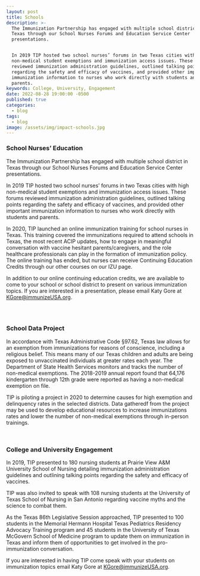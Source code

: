 ```yaml
---
layout: post
title: Schools
description: >-
  The Immunization Partnership has engaged with multiple school districts in
  Texas through our School Nurses Forums and Education Service Center
  presentations.


  In 2019 TIP hosted two school nurses’ forums in two Texas cities with high
  non-medical student exemptions and immunization access issues. These forums
  reviewed immunization administration guidelines, outlined talking points
  regarding the safety and efficacy of vaccines, and provided other important
  immunization information to nurses who work directly with students and
  parents.
keywords: College, University, Engagement
date: 2022-08-28 19:00:00 -0500
published: true
categories:
  - blog
tags:
  - blog
image: /assets/img/impact-schools.jpg
---
```

### School Nurses’ Education

The Immunization Partnership has engaged with multiple school district in Texas through our School Nurses Forums and Education Service Center presentations.&nbsp;

In 2019 TIP hosted two school nurses’ forums in two Texas cities with high non-medical student exemptions and immunization access issues. These forums reviewed immunization administration guidelines, outlined talking points regarding the safety and efficacy of vaccines, and provided other important immunization information to nurses who work directly with students and parents.

In 2020, TIP launched an online immunization training for school nurses in Texas. This training covered the immunizations required to attend schools in Texas, the most recent ACIP updates, how to engage in meaningful conversation with vaccine hesitant parents/caregivers, and the role healthcare professionals can play in the formation of immunization policy. The online training has ended, but nurses can receive Continuing Education Credits through our other courses on our IZU page.&nbsp;

In addition to our online continuing education credits, we are available to come to your school or school district to present on various immunization topics. If you are interested in a presentation, please email Katy Gore at KGore@immunizeUSA.org.&nbsp;

### &nbsp;

### School Data Project

In accordance with Texas Administrative Code &sect;97.62, Texas law allows for an exemption from immunizations for reasons of conscience, including a religious belief. This means many of our Texas children and adults are being exposed to unvaccinated individuals at greater rates each year. The Department of State Health Services monitors and tracks the number of non-medical exemptions. The 2018-2019 annual report found that 64,176 kindergarten through 12th grade were reported as having a non-medical exemption on file.&nbsp;

TIP is piloting a project in 2020 to determine causes for high exemption and delinquency rates in the selected districts. Data gatheredf from the project may be used to develop educational resources to increase immunizations rates and lower the number of non-medical exemptions through in-person trainings.

&nbsp;

### College and University Engagement

In 2019, TIP presented to 180 nursing students at Prairie View A&M University School of Nursing detailing immunization administration guidelines and outlining talking points regarding the safety and efficacy of vaccines.&nbsp;

TIP was also invited to speak with 108 nursing students at the University of Texas School of Nursing in San Antonio regarding vaccine myths and the science to combat them.&nbsp;

As the Texas 86th Legislative Session approached, TIP presented to 100 students in the Memorial Hermann Hospital Texas Pediatrics Residency Advocacy Training program and 45 students in the University of Texas McGovern School of Medicine program to update them on immunization in Texas and inform them of opportunities to get involved in the pro-immunization conversation.&nbsp;

If you are interested in having TIP come speak with your students on immunization topics email Katy Gore at&nbsp;[KGore@immunizeUSA.org](mailto:KGore@immunizeUSA.org).